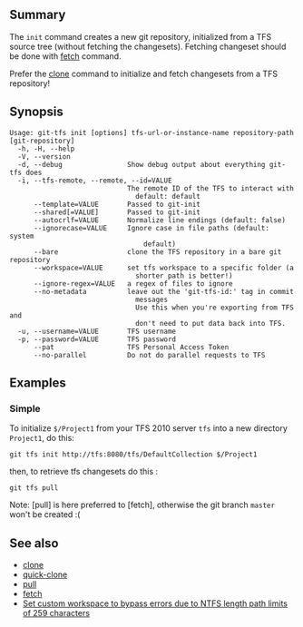 ## Summary

The `init` command creates a new git repository, initialized from a TFS source tree (without fetching the changesets). Fetching changeset should be done with [fetch](fetch.md) command.

Prefer the [clone](clone.md) command to initialize and fetch changesets from a TFS repository!

## Synopsis

    Usage: git-tfs init [options] tfs-url-or-instance-name repository-path [git-repository]
      -h, -H, --help
      -V, --version
      -d, --debug                Show debug output about everything git-tfs does
      -i, --tfs-remote, --remote, --id=VALUE
                                 The remote ID of the TFS to interact with
                                   default: default
          --template=VALUE       Passed to git-init
          --shared[=VALUE]       Passed to git-init
          --autocrlf=VALUE       Normalize line endings (default: false)
          --ignorecase=VALUE     Ignore case in file paths (default: system
                                     default)
          --bare                 clone the TFS repository in a bare git repository
          --workspace=VALUE      set tfs workspace to a specific folder (a
                                   shorter path is better!)
          --ignore-regex=VALUE   a regex of files to ignore
          --no-metadata          leave out the 'git-tfs-id:' tag in commit
                                   messages
                                   Use this when you're exporting from TFS and
                                   don't need to put data back into TFS.
      -u, --username=VALUE       TFS username
      -p, --password=VALUE       TFS password
		  --pat          		 TFS Personal Access Token 
          --no-parallel          Do not do parallel requests to TFS

## Examples

### Simple

To initialize `$/Project1` from your TFS 2010 server `tfs`
into a new directory `Project1`, do this:

    git tfs init http://tfs:8080/tfs/DefaultCollection $/Project1

then, to retrieve tfs changesets do this :

    git tfs pull

Note: [pull] is here preferred to [fetch], otherwise the git branch `master` won't be created :(	

## See also

* [clone](clone.md)
* [quick-clone](quick-clone.md)
* [pull](pull.md)
* [fetch](fetch.md)
* [Set custom workspace to bypass errors due to NTFS length path limits of 259 characters](../Set-custom-workspace.md)
